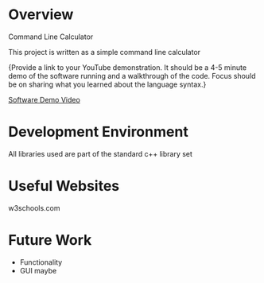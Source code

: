# Overview

Command Line Calculator

This project is written as a simple command line calculator 

{Provide a link to your YouTube demonstration. It should be a 4-5 minute demo of the software running and a walkthrough of the code. Focus should be on sharing what you learned about the language syntax.}

[Software Demo Video](#)

# Development Environment

All libraries used are part of the standard c++ library set

# Useful Websites

w3schools.com

# Future Work

- Functionality
- GUI maybe
